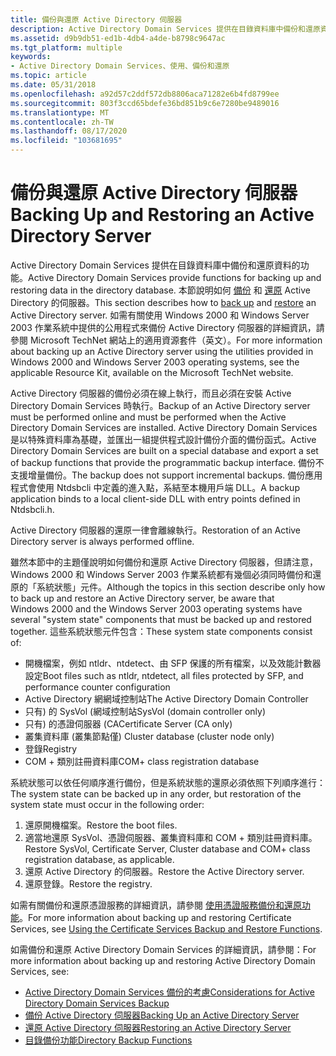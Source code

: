 ```yaml
---
title: 備份與還原 Active Directory 伺服器
description: Active Directory Domain Services 提供在目錄資料庫中備份和還原資料的功能。
ms.assetid: d9b9db51-ed1b-4db4-a4de-b8798c9647ac
ms.tgt_platform: multiple
keywords:
- Active Directory Domain Services、使用、備份和還原
ms.topic: article
ms.date: 05/31/2018
ms.openlocfilehash: a92d57c2ddf572db8806aca71282e6b4fd8799ee
ms.sourcegitcommit: 803f3ccd65bdefe36bd851b9c6e7280be9489016
ms.translationtype: MT
ms.contentlocale: zh-TW
ms.lasthandoff: 08/17/2020
ms.locfileid: "103681695"
---
```

# <a name="backing-up-and-restoring-an-active-directory-server"></a><span data-ttu-id="5a1d0-104">備份與還原 Active Directory 伺服器</span><span class="sxs-lookup"><span data-stu-id="5a1d0-104">Backing Up and Restoring an Active Directory Server</span></span>

<span data-ttu-id="5a1d0-105">Active Directory Domain Services 提供在目錄資料庫中備份和還原資料的功能。</span><span class="sxs-lookup"><span data-stu-id="5a1d0-105">Active Directory Domain Services provide functions for backing up and restoring data in the directory database.</span></span> <span data-ttu-id="5a1d0-106">本節說明如何 [備份](backing-up-an-active-directory-server.md) 和 [還原](restoring-an-active-directory-server.md) Active Directory 的伺服器。</span><span class="sxs-lookup"><span data-stu-id="5a1d0-106">This section describes how to [back up](backing-up-an-active-directory-server.md) and [restore](restoring-an-active-directory-server.md) an Active Directory server.</span></span> <span data-ttu-id="5a1d0-107">如需有關使用 Windows 2000 和 Windows Server 2003 作業系統中提供的公用程式來備份 Active Directory 伺服器的詳細資訊，請參閱 Microsoft TechNet 網站上的適用資源套件（英文）。</span><span class="sxs-lookup"><span data-stu-id="5a1d0-107">For more information about backing up an Active Directory server using the utilities provided in Windows 2000 and Windows Server 2003 operating systems, see the applicable Resource Kit, available on the Microsoft TechNet website.</span></span>

<span data-ttu-id="5a1d0-108">Active Directory 伺服器的備份必須在線上執行，而且必須在安裝 Active Directory Domain Services 時執行。</span><span class="sxs-lookup"><span data-stu-id="5a1d0-108">Backup of an Active Directory server must be performed online and must be performed when the Active Directory Domain Services are installed.</span></span> <span data-ttu-id="5a1d0-109">Active Directory Domain Services 是以特殊資料庫為基礎，並匯出一組提供程式設計備份介面的備份函式。</span><span class="sxs-lookup"><span data-stu-id="5a1d0-109">Active Directory Domain Services are built on a special database and export a set of backup functions that provide the programmatic backup interface.</span></span> <span data-ttu-id="5a1d0-110">備份不支援增量備份。</span><span class="sxs-lookup"><span data-stu-id="5a1d0-110">The backup does not support incremental backups.</span></span> <span data-ttu-id="5a1d0-111">備份應用程式會使用 Ntdsbcli 中定義的進入點，系結至本機用戶端 DLL。</span><span class="sxs-lookup"><span data-stu-id="5a1d0-111">A backup application binds to a local client-side DLL with entry points defined in Ntdsbcli.h.</span></span>

<span data-ttu-id="5a1d0-112">Active Directory 伺服器的還原一律會離線執行。</span><span class="sxs-lookup"><span data-stu-id="5a1d0-112">Restoration of an Active Directory server is always performed offline.</span></span>

<span data-ttu-id="5a1d0-113">雖然本節中的主題僅說明如何備份和還原 Active Directory 伺服器，但請注意，Windows 2000 和 Windows Server 2003 作業系統都有幾個必須同時備份和還原的「系統狀態」元件。</span><span class="sxs-lookup"><span data-stu-id="5a1d0-113">Although the topics in this section describe only how to back up and restore an Active Directory server, be aware that Windows 2000 and the Windows Server 2003 operating systems have several "system state" components that must be backed up and restored together.</span></span> <span data-ttu-id="5a1d0-114">這些系統狀態元件包含：</span><span class="sxs-lookup"><span data-stu-id="5a1d0-114">These system state components consist of:</span></span>

-   <span data-ttu-id="5a1d0-115">開機檔案，例如 ntldr、ntdetect、由 SFP 保護的所有檔案，以及效能計數器設定</span><span class="sxs-lookup"><span data-stu-id="5a1d0-115">Boot files such as ntldr, ntdetect, all files protected by SFP, and performance counter configuration</span></span>
-   <span data-ttu-id="5a1d0-116">Active Directory 網網域控制站</span><span class="sxs-lookup"><span data-stu-id="5a1d0-116">The Active Directory Domain Controller</span></span>
-   <span data-ttu-id="5a1d0-117">只有) 的 SysVol (網域控制站</span><span class="sxs-lookup"><span data-stu-id="5a1d0-117">SysVol (domain controller only)</span></span>
-   <span data-ttu-id="5a1d0-118">只有) 的憑證伺服器 (CA</span><span class="sxs-lookup"><span data-stu-id="5a1d0-118">Certificate Server (CA only)</span></span>
-   <span data-ttu-id="5a1d0-119">叢集資料庫 (叢集節點僅) </span><span class="sxs-lookup"><span data-stu-id="5a1d0-119">Cluster database (cluster node only)</span></span>
-   <span data-ttu-id="5a1d0-120">登錄</span><span class="sxs-lookup"><span data-stu-id="5a1d0-120">Registry</span></span>
-   <span data-ttu-id="5a1d0-121">COM + 類別註冊資料庫</span><span class="sxs-lookup"><span data-stu-id="5a1d0-121">COM+ class registration database</span></span>

<span data-ttu-id="5a1d0-122">系統狀態可以依任何順序進行備份，但是系統狀態的還原必須依照下列順序進行：</span><span class="sxs-lookup"><span data-stu-id="5a1d0-122">The system state can be backed up in any order, but restoration of the system state must occur in the following order:</span></span>

1.  <span data-ttu-id="5a1d0-123">還原開機檔案。</span><span class="sxs-lookup"><span data-stu-id="5a1d0-123">Restore the boot files.</span></span>
2.  <span data-ttu-id="5a1d0-124">適當地還原 SysVol、憑證伺服器、叢集資料庫和 COM + 類別註冊資料庫。</span><span class="sxs-lookup"><span data-stu-id="5a1d0-124">Restore SysVol, Certificate Server, Cluster database and COM+ class registration database, as applicable.</span></span>
3.  <span data-ttu-id="5a1d0-125">還原 Active Directory 的伺服器。</span><span class="sxs-lookup"><span data-stu-id="5a1d0-125">Restore the Active Directory server.</span></span>
4.  <span data-ttu-id="5a1d0-126">還原登錄。</span><span class="sxs-lookup"><span data-stu-id="5a1d0-126">Restore the registry.</span></span>

<span data-ttu-id="5a1d0-127">如需有關備份和還原憑證服務的詳細資訊，請參閱 [使用憑證服務備份和還原功能](/windows/desktop/SecCrypto/using-the-certificate-services-backup-and-restore-functions)。</span><span class="sxs-lookup"><span data-stu-id="5a1d0-127">For more information about backing up and restoring Certificate Services, see [Using the Certificate Services Backup and Restore Functions](/windows/desktop/SecCrypto/using-the-certificate-services-backup-and-restore-functions).</span></span>

<span data-ttu-id="5a1d0-128">如需備份和還原 Active Directory Domain Services 的詳細資訊，請參閱：</span><span class="sxs-lookup"><span data-stu-id="5a1d0-128">For more information about backing up and restoring Active Directory Domain Services, see:</span></span>

-   [<span data-ttu-id="5a1d0-129">Active Directory Domain Services 備份的考慮</span><span class="sxs-lookup"><span data-stu-id="5a1d0-129">Considerations for Active Directory Domain Services Backup</span></span>](considerations-for-active-directory-domain-services-backup.md)
-   [<span data-ttu-id="5a1d0-130">備份 Active Directory 伺服器</span><span class="sxs-lookup"><span data-stu-id="5a1d0-130">Backing Up an Active Directory Server</span></span>](backing-up-an-active-directory-server.md)
-   [<span data-ttu-id="5a1d0-131">還原 Active Directory 伺服器</span><span class="sxs-lookup"><span data-stu-id="5a1d0-131">Restoring an Active Directory Server</span></span>](restoring-an-active-directory-server.md)
-   [<span data-ttu-id="5a1d0-132">目錄備份功能</span><span class="sxs-lookup"><span data-stu-id="5a1d0-132">Directory Backup Functions</span></span>](directory-backup-functions.md)

 

 